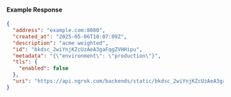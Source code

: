<!-- Code generated for API Clients. DO NOT EDIT. -->

#### Example Response

```json
{
  "address": "example.com:8080",
  "created_at": "2025-05-06T10:07:09Z",
  "description": "acme weighted",
  "id": "bkdsc_2wiYnjKZcUzAeA3gaFqgZVHHipu",
  "metadata": "{\"environment\": \"production\"}",
  "tls": {
    "enabled": false
  },
  "uri": "https://api.ngrok.com/backends/static/bkdsc_2wiYnjKZcUzAeA3gaFqgZVHHipu"
}
```

